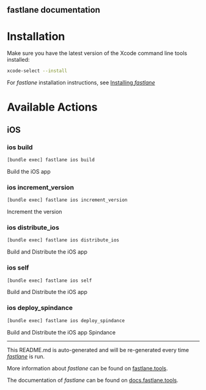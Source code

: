 fastlane documentation
----

# Installation

Make sure you have the latest version of the Xcode command line tools installed:

```sh
xcode-select --install
```

For _fastlane_ installation instructions, see [Installing _fastlane_](https://docs.fastlane.tools/#installing-fastlane)

# Available Actions

## iOS

### ios build

```sh
[bundle exec] fastlane ios build
```

Build the iOS app

### ios increment_version

```sh
[bundle exec] fastlane ios increment_version
```

Increment the version

### ios distribute_ios

```sh
[bundle exec] fastlane ios distribute_ios
```

Build and Distribute the iOS app

### ios self

```sh
[bundle exec] fastlane ios self
```

Build and Distribute the iOS app

### ios deploy_spindance

```sh
[bundle exec] fastlane ios deploy_spindance
```

Build and Distribute the iOS app Spindance

----

This README.md is auto-generated and will be re-generated every time [_fastlane_](https://fastlane.tools) is run.

More information about _fastlane_ can be found on [fastlane.tools](https://fastlane.tools).

The documentation of _fastlane_ can be found on [docs.fastlane.tools](https://docs.fastlane.tools).
